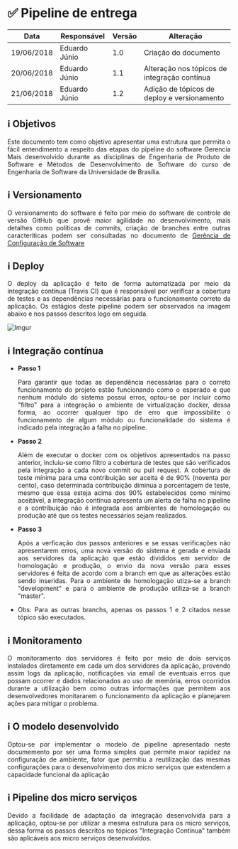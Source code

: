# ✅ Pipeline de entrega

Data|Responsável|Versão|Alteração
-|-|-|-
19/06/2018|Eduardo Júnio|1.0| Criação do documento
20/06/2018|Eduardo Júnio|1.1| Alteração nos tópicos de integração contínua
21/06/2018|Eduardo Júnio|1.2| Adição de tópicos de deploy e versionamento

## ℹ️ Objetivos

<p align="justify">Este documento tem como objetivo apresentar uma estrutura que permita o fácil entendimento a respeito das etapas do pipeline do software Gerencia Mais desenvolvido durante as disciplinas de Engenharia de Produto de Software e Métodos de Desenvolvimento de Software do curso de Engenharia de Software da Universidade de Brasília.</p>

## ℹ️ Versionamento

<p align="justify">O versionamento do software é feito por meio do software de controle de versão GitHub que provê maior agilidade no desenvolvimento, mais detalhes como políticas de commits, criação de branches entre outras caracteríticas podem ser consultadas no documento de <a href="https://fga-gpp-mds.github.io/2018.1_Gerencia_mais/documentos/Eps/Documento_GCS.html">Gerência de Configuração de Software</a></p>

## ℹ️ Deploy

<p align="justify">O deploy da aplicação é feito de forma automatizada por meio da integração contínua (Travis CI) que é responsável por verificar a cobertura de testes e as dependências necessárias para o funcionamento correto da aplicação. Os estágios deste pipeline podem ser observados na imagem abaixo e nos passos descritos logo em seguida. </p>


![Imgur](https://i.imgur.com/lYdATpc.png)


## ℹ️ Integração contínua

- __Passo 1__ <p align="justify">Para garantir que todas as dependência necessárias para o correto funcionamento do projeto estão funcionando como o esperado e que nenhum módulo do sistema possui erros, optou-se por incluir como "filtro" para a integração o ambiente de virtualização docker, dessa forma, ao ocorrer qualquer tipo de erro que impossibilite o funcionamento de algum módulo ou funcionalidade do sistema é indicado pela integração a falha no pipeline. </p>
- __Passo 2__<p align="justify">Além de executar o docker com os objetivos apresentados na passo anterior, incluiu-se como filtro a cobertura de testes que são verificados pela integração a cada novo commit ou pull request. A cobertura de teste mínima para uma contribuição ser aceita é de 90% (noventa por cento), caso determinada contribuição diminua a porcentagem de teste, mesmo que essa esteja acima dos 90% estabelecidos como mínimo aceitável, a integração contínua apresenta um alerta de falha no pipeline e a contribuição não é integrada aos ambientes de homologação ou produção até que os testes necessários sejam realizados.</p>
- __Passo 3__ <p align="justify">Após a verficação dos passos anteriores e se essas verificações não apresentarem erros, uma nova versão do sistema é gerada e enviada aos servidores da aplicação que estão divididos em servidor de homologação e produção, o envio da nova versão para esses servidores é feita de acordo com a branch em que as alterações estão sendo inseridas. Para o ambiente de homologação utiza-se a branch "development" e para o ambiente de produção utiliza-se a branch "master". </p>
- <p align="justify">Obs: Para as outras branchs, apenas os passos 1 e 2 citados nesse tópico são executados. </p>

## ℹ️ Monitoramento

<p align="justify">O monitoramento dos servidores é feito por meio de dois serviços instalados diretamente em cada um dos servidores da aplicação, provendo assim logs da aplicação, notificações via email de eventuais erros que possam ocorrer e dados relacionados ao uso de memória, erros ocorridos durante a utilização bem como outras informações que permitem aos desenvolvedores monitararem o funcionamento da aplicação e planejarem ações para mitigar o problema.</p>

## ℹ️ O modelo desenvolvido 

<p align="justify">Optou-se por implementar o modelo de pipeline apresentado neste documemento por ser uma forma simples que permite maior rapidez na configuração de ambiente, fator que permitiu a reutilização das mesmas configurações para o desenvolvimento dos micro serviços que extendem a capacidade funcional da aplicação</p> 

## ℹ️ Pipeline dos micro serviços
 
<p align="justify">Devido a facilidade de adaptação da integração desenvolvida para a aplicação, optou-se por utilizar a mesma estrutura para os micro serviços, dessa forma os passos descritos no tópicos "Integração Contínua" também são aplicáveis aos micro serviços desenvolvidos.</p>

